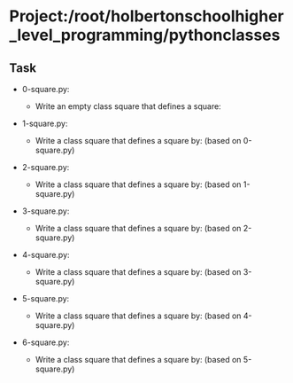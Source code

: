 # Project:/root/holbertonschoolhigher_level_programming/pythonclasses

## Task
- 0-square.py:
	- Write an empty class square that defines a square:

- 1-square.py:
	- Write a class square that defines a square by: (based on 0-square.py)

- 2-square.py:
	- Write a class square that defines a square by: (based on 1-square.py)

- 3-square.py:
	- Write a class square that defines a square by: (based on 2-square.py)

- 4-square.py:
	- Write a class square that defines a square by: (based on 3-square.py)

- 5-square.py:
	- Write a class square that defines a square by: (based on 4-square.py)

- 6-square.py:
	- Write a class square that defines a square by: (based on 5-square.py)
